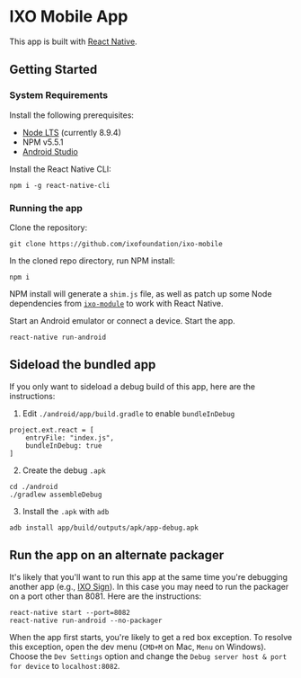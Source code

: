 # IXO Mobile App

This app is built with [React Native](https://github.com/facebook/react-native).

## Getting Started

### System Requirements

Install the following prerequisites:

- [Node LTS](https://nodejs.org/) (currently 8.9.4)
- NPM v5.5.1
- [Android Studio](https://developer.android.com/studio)

Install the React Native CLI:

```
npm i -g react-native-cli
```

### Running the app

Clone the repository:

```
git clone https://github.com/ixofoundation/ixo-mobile
```

In the cloned repo directory, run NPM install:

```
npm i
```

NPM install will generate a `shim.js` file, as well as patch up some Node dependencies from [`ixo-module`](https://github.com/ixofoundation/ixo-module) to work with React Native.

Start an Android emulator or connect a device. Start the app.

```
react-native run-android
```

## Sideload the bundled app

If you only want to sideload a debug build of this app, here are the instructions:

1. Edit `./android/app/build.gradle` to enable `bundleInDebug`

```
project.ext.react = [
    entryFile: "index.js",
    bundleInDebug: true
]
```

2. Create the debug `.apk`

```
cd ./android
./gradlew assembleDebug
```

3. Install the `.apk` with `adb`

```
adb install app/build/outputs/apk/app-debug.apk
```

## Run the app on an alternate packager

It's likely that you'll want to run this app at the same time you're debugging another app (e.g., [IXO Sign](https://github.com/ixofoundation/ixo-sign)). In this case you may need to run the packager on a port other than 8081. Here are the instructions:

```
react-native start --port=8082
react-native run-android --no-packager
```

When the app first starts, you're likely to get a red box exception. To resolve this exception, open the dev menu (`CMD+M` on Mac, `Menu` on Windows). Choose the `Dev Settings` option and change the `Debug server host & port for device` to `localhost:8082`.
